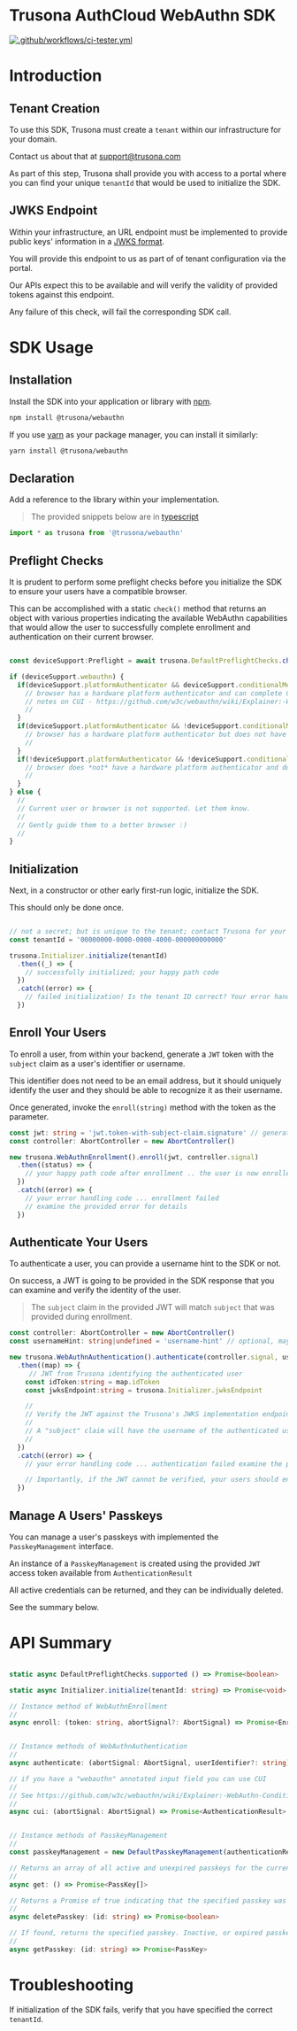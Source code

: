 # Trusona AuthCloud WebAuthn SDK

[![.github/workflows/ci-tester.yml](https://github.com/trusona/auth-cloud-webauthn-sdk/actions/workflows/ci-tester.yml/badge.svg)](https://github.com/trusona/auth-cloud-webauthn-sdk/actions/workflows/ci-tester.yml)

# Introduction

## Tenant Creation

To use this SDK, Trusona must create a `tenant` within our infrastructure for your domain.

Contact us about that at [support@trusona.com](mailto:support@trusona.com)

As part of this step, Trusona shall provide you with access to a portal where you can find your unique `tenantId` that would be used to initialize the SDK.

## JWKS Endpoint

Within your infrastructure, an URL endpoint must be implemented to provide public keys' information in a [JWKS format](https://www.rfc-editor.org/rfc/rfc7517).

You will provide this endpoint to us as part of of tenant configuration via the portal.

Our APIs expect this to be available and will verify the validity of provided tokens against this endpoint.

Any failure of this check, will fail the corresponding SDK call.


# SDK Usage

## Installation

Install the SDK into your application or library with [npm](https://docs.npmjs.com/cli/v8/commands/npm-install).

```bash
npm install @trusona/webauthn
```

If you use [yarn](https://classic.yarnpkg.com/lang/en/docs/cli/install/) as your package manager, you can install it similarly:

```bash
yarn install @trusona/webauthn
```

## Declaration

Add a reference to the library within your implementation.

> The provided snippets below are in [typescript](https://www.typescriptlang.org)

```typescript
import * as trusona from '@trusona/webauthn'
```

## Preflight Checks

It is prudent to perform some preflight checks before you initialize the SDK to ensure your users have a compatible browser.

This can be accomplished with a static `check()` method that returns an object with various properties indicating the available WebAuthn capabilities that would allow the user to successfully complete enrollment and authentication on their current browser.

```typescript

const deviceSupport:Preflight = await trusona.DefaultPreflightChecks.check()

if (deviceSupport.webauthn) {
  if(deviceSupport.platformAuthenticator && deviceSupport.conditionalMediation) {
    // browser has a hardware platform authenticator and can complete CUI
    // notes on CUI - https://github.com/w3c/webauthn/wiki/Explainer:-WebAuthn-Conditional-UI
    //
  }
  if(deviceSupport.platformAuthenticator && !deviceSupport.conditionalMediation) {
    // browser has a hardware platform authenticator but does not have CUI support
    //
  }
  if(!deviceSupport.platformAuthenticator && !deviceSupport.conditionalMediation) {
    // browser does *not* have a hardware platform authenticator and does not have CUI support
    //
  }
} else {
  //
  // Current user or browser is not supported. Let them know. 
  //
  // Gently guide them to a better browser :)
  //
}
```

## Initialization

Next, in a constructor or other early first-run logic, initialize the SDK.

This should only be done once.

```typescript

// not a secret; but is unique to the tenant; contact Trusona for your own value.
const tenantId = '00000000-0000-0000-4000-000000000000'

trusona.Initializer.initialize(tenantId)
  .then((_) => {
    // successfully initialized; your happy path code
  })
  .catch((error) => {
    // failed initialization! Is the tenant ID correct? Your error handling code
  })
```  

## Enroll Your Users

To enroll a user, from within your backend, generate a `JWT` token with the `subject` claim as a user's identifier or username.

This identifier does not need to be an email address, but it should uniquely identify the user and they should be able to recognize it as their username.

Once generated, invoke the `enroll(string)` method with the token as the parameter.

```typescript
const jwt: string = 'jwt.token-with-subject-claim.signature' // generated from your backend
const controller: AbortController = new AbortController()

new trusona.WebAuthnEnrollment().enroll(jwt, controller.signal)
  .then((status) => {
    // your happy path code after enrollment .. the user is now enrolled
  })
  .catch((error) => {
    // your error handling code ... enrollment failed
    // examine the provided error for details
  })
```

## Authenticate Your Users

To authenticate a user, you can provide a username hint to the SDK or not.

On success, a JWT is going to be provided in the SDK response that you can examine and verify the identity of the user.

> The `subject` claim in the provided JWT will match `subject` that was provided during enrollment. 

```typescript
const controller: AbortController = new AbortController()
const usernameHint: string|undefined = 'username-hint' // optional, may be undefined

new trusona.WebAuthnAuthentication().authenticate(controller.signal, usernameHint)
  .then((map) => {
     // JWT from Trusona identifying the authenticated user
    const idToken:string = map.idToken
    const jwksEndpoint:string = trusona.Initializer.jwksEndpoint

    //
    // Verify the JWT against the Trusona's JWKS implementation endpoint.
    //
    // A "subject" claim will have the username of the authenticated user.
    //
  })
  .catch((error) => {
    // your error handling code ... authentication failed examine the provided error for details

    // Importantly, if the JWT cannot be verified, your users should end up here.
  })
```

## Manage A Users' Passkeys

You can manage a user's passkeys with implemented the `PasskeyManagement` interface.

An instance of a `PasskeyManagement` is created using the provided `JWT` access token available from `AuthenticationResult`

All active credentials can be returned, and they can be individually deleted.

See the summary below.



# API Summary

```typescript

static async DefaultPreflightChecks.supported () => Promise<boolean>

static async Initializer.initialize(tenantId: string) => Promise<void>

// Instance method of WebAuthnEnrollment
//
async enroll: (token: string, abortSignal?: AbortSignal) => Promise<EnrollmentResult>


// Instance methods of WebAuthnAuthentication
//
async authenticate: (abortSignal: AbortSignal, userIdentifier?: string) => Promise<AuthenticationResult>

// if you have a "webauthn" annotated input field you can use CUI
//
// See https://github.com/w3c/webauthn/wiki/Explainer:-WebAuthn-Conditional-UI
//
async cui: (abortSignal: AbortSignal) => Promise<AuthenticationResult>


// Instance methods of PasskeyManagement
//
const passkeyManagement = new DefaultPasskeyManagement(authenticationResult.accessToken) 

// Returns an array of all active and unexpired passkeys for the currently authenticated user.
//
async get: () => Promise<PassKey[]>

// Returns a Promise of true indicating that the specified passkey was successfully deleted.
//
async deletePasskey: (id: string) => Promise<boolean>

// If found, returns the specified passkey. Inactive, or expired passkeys cannot be retrieved.
//
async getPasskey: (id: string) => Promise<PassKey>

```

# Troubleshooting

If initialization of the SDK fails, verify that you have specified the correct `tenantId`.